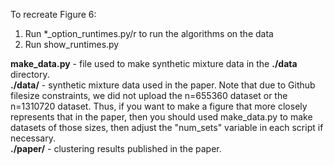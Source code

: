 To recreate Figure 6:

1. Run *_option_runtimes.py/r to run the algorithms on the data
2. Run show_runtimes.py

**make_data.py** - file used to make synthetic mixture data in the **./data** directory. \
**./data/** - synthetic mixture data used in the paper.
Note that due to Github filesize constraints, we did not upload the n=655360 dataset or the n=1310720 dataset.
Thus, if you want to make a figure that more closely represents that in the paper, then you should used make_data.py to make datasets of those sizes, then adjust the "num_sets" variable in each script if necessary. \
**./paper/** - clustering results published in the paper.
